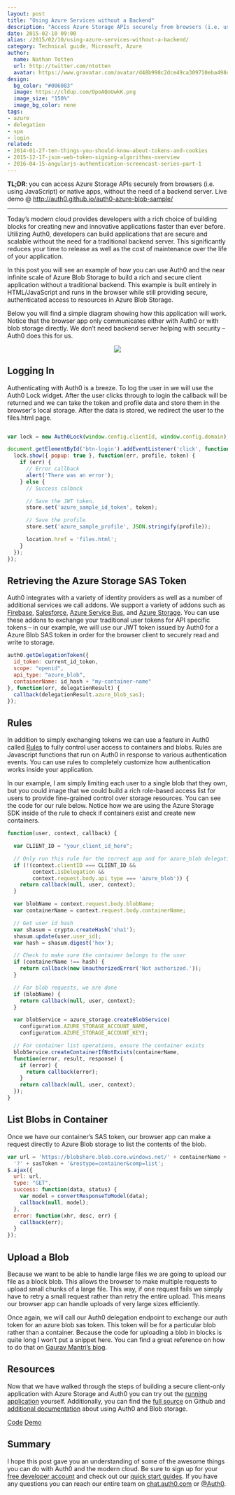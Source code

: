```yaml
---
layout: post
title: "Using Azure Services without a Backend"
description: "Access Azure Storage APIs securely from browsers (i.e. using JavaScript) or native apps, without the need of a backend server."
date: 2015-02-10 09:00
alias: /2015/02/10/using-azure-services-without-a-backend/
category: Technical guide, Microsoft, Azure
author:
  name: Nathan Totten
  url: http://twitter.com/ntotten
  avatar: https://www.gravatar.com/avatar/d48b998c2dce49ca309710eba498c562.png?s=60
design:
  bg_color: "#006083"
  image: https://cldup.com/OpoAQoUwkK.png
  image_size: "150%"
  image_bg_color: none
tags:
- azure
- delegation
- spa
- login
related:
- 2014-01-27-ten-things-you-should-know-about-tokens-and-cookies
- 2015-12-17-json-web-token-signing-algorithms-overview
- 2016-04-15-angularjs-authentication-screencast-series-part-1
---
```


**TL;DR**: you can access Azure Storage APIs securely from browsers (i.e. using JavaScript) or native apps, without the need of a backend server. Live demo @ <http://auth0.github.io/auth0-azure-blob-sample/>

---

Today’s modern cloud provides developers with a rich choice of building blocks for creating new and innovative applications faster than ever before. Utilizing Auth0, developers can build applications that are secure and scalable without the need for a traditional backend server. This significantly reduces your time to release as well as the cost of maintenance over the life of your application.

In this post you will see an example of how you can use Auth0 and the near infinite scale of Azure Blob Storage to build a rich and secure client application without a traditional backend. This example is built entirely in HTML/JavaScript and runs in the browser while still providing secure, authenticated access to resources in Azure Blob Storage.

<!-- more -->

Below you will find a simple diagram showing how this application will work. Notice that the browser app only communicates either with Auth0 or with blob storage directly. We don’t need backend server helping with security – Auth0 does this for us.

<div style="text-align: center"><img src="https://cloudup.com/cpLqCchdjHP+"></div>

## Logging In

Authenticating with Auth0 is a breeze. To log the user in we will use the Auth0 Lock widget. After the user clicks through to login the callback will be returned and we can take the token and profile data and store them in the browser's local storage. After the data is stored, we redirect the user to the files.html page.

```js

var lock = new Auth0Lock(window.config.clientId, window.config.domain);

document.getElementById('btn-login').addEventListener('click', function() {
  lock.show({ popup: true }, function(err, profile, token) {
    if (err) {
      // Error callback
      alert('There was an error');
    } else {
      // Success calback

      // Save the JWT token.
      store.set('azure_sample_id_token', token);

      // Save the profile
      store.set('azure_sample_profile', JSON.stringify(profile));

      location.href = 'files.html';
    }
  });
});
```

## Retrieving the Azure Storage SAS Token
Auth0 integrates with a variety of identity providers as well as a number of additional services we call addons. We support a variety of addons such as [Firebase](https://auth0.com/docs/server-apis/firebase), [Salesforce](https://auth0.com/docs/server-apis/salesforce), [Azure Service Bus](https://auth0.com/docs/server-apis/azure-sb), and [Azure Storage](https://auth0.com/docs/server-apis/azure-blob-storage). You can use these addons to exchange your traditional user tokens for API specific tokens – in our example, we will use our JWT token issued by Auth0 for a Azure Blob SAS token in order for the browser client to securely read and write to storage.

```js
auth0.getDelegationToken({
  id_token: current_id_token,
  scope: "openid",
  api_type: "azure_blob",
  containerName: id_hash + "my-container-name"
}, function(err, delegationResult) {
  callback(delegationResult.azure_blob_sas);
});
```

## Rules
In addition to simply exchanging tokens we can use a feature in Auth0 called [Rules](https://auth0.com/docs/rules) to fully control user access to containers and blobs. Rules are Javascript functions that run on Auth0 in response to various authentication events. You can use rules to completely customize how authentication works inside your application.

In our example, I am simply limiting each user to a single blob that they own, but you could image that we could build a rich role-based access list for users to provide fine-grained control over storage resources. You can see the code for our rule below. Notice how we are using the Azure Storage SDK inside of the rule to check if containers exist and create new containers.

```js
function(user, context, callback) {

  var CLIENT_ID = "your_client_id_here";

  // Only run this rule for the correct app and for azure_blob delegations
  if (!(context.clientID === CLIENT_ID &&
        context.isDelegation &&
        context.request.body.api_type === 'azure_blob')) {
    return callback(null, user, context);
  }

  var blobName = context.request.body.blobName;
  var containerName = context.request.body.containerName;

  // Get user id hash
  var shasum = crypto.createHash('sha1');
  shasum.update(user.user_id);
  var hash = shasum.digest('hex');

  // Check to make sure the container belongs to the user
  if (containerName !== hash) {
    return callback(new UnauthorizedError('Not authorized.'));
  }

  // For blob requests, we are done
  if (blobName) {
    return callback(null, user, context);
  }

  var blobService = azure_storage.createBlobService(
    configuration.AZURE_STORAGE_ACCOUNT_NAME,
    configuration.AZURE_STORAGE_ACCOUNT_KEY);

  // For container list operations, ensure the container exists
  blobService.createContainerIfNotExists(containerName,
  function(error, result, response) {
    if (error) {
      return callback(error);
    }
    return callback(null, user, context);
  });  
}
```

## List Blobs in Container
Once we have our container’s SAS token, our browser app can make a request directly to Azure Blob storage to list the contents of the blob.

```js
var url = 'https://blobshare.blob.core.windows.net/' + containerName +
  '?' + sasToken + '&restype=container&comp=list';
$.ajax({
  url: url,
  type: "GET",
  success: function(data, status) {
    var model = convertResponseToModel(data);
    callback(null, model);
  },
  error: function(xhr, desc, err) {
    callback(err);
  }
});
```


## Upload a Blob
Because we want to be able to handle large files we are going to upload our file as a block blob. This allows the browser to make multiple requests to upload small chunks of a large file. This way, if one request fails we simply have to retry a small request rather than retry the entire upload. This means our browser app can handle uploads of very large sizes efficiently.

Once again, we will call our Auth0 delegation endpoint to exchange our auth token for an azure blob sas token. This token will be for a particular blob rather than a container. Because the code for uploading a blob in blocks is quite long I won’t put a snippet here. You can find a great reference on how to do that on [Gaurav Mantri’s blog](http://gauravmantri.com/2013/02/16/uploading-large-files-in-windows-azure-blob-storage-using-shared-access-signature-html-and-javascript/).

## Resources
Now that we have walked through the steps of building a secure client-only application with Azure Storage and Auth0 you can try out the [running application](http://auth0.github.io/auth0-azure-blob-sample/) yourself. Additionally, you can find the [full source](https://github.com/auth0/auth0-azure-blob-sample) on Github and [additional documentation](https://auth0.com/docs/server-apis/azure-blob-storage) about using Auth0 and Blob storage.

<div class="try-banner try-code" style="margin: 0">
    <a href="https://github.com/auth0/auth0-azure-blob-sample" target="_new" class="btn btn-default btn-lg"><i class=" icon-1392070209-icon-social-github icon"></i>Code</a>
    <a href="http://auth0.github.io/auth0-azure-blob-sample/" target="_new" class="btn btn-default btn-lg"><i class=" icon-budicon-698 icon"></i>Demo</a>
</div>

## Summary
I hope this post gave you an understanding of some of the awesome things you can do with Auth0 and the modern cloud. Be sure to sign up for your [free developer account](https://auth0.com/pricing) and check out our [quick start guides](https://auth0.com/docs). If you have any questions you can reach our entire team on [chat.auth0.com](http://chat.auth0.com/) or [@Auth0](http://twitter.com/auth0).
